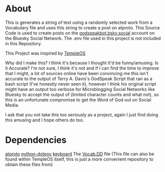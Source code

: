 # About
This is generates a string of text using a randomly selected work from a Vocabulary file and uses this string to create a post on atproto. This Source Code is used to create posts on the [godspeakbot.bsky.social](godspeakbot.bsky.social) account on the Bluesky Social Network.
The .env file used in this project is not included in this Repository.

This Project was inspired by [TempleOS](https://templeos.org/)

Why did I make this? I think it's because I thought it'd be funny/amusing.
Is it Accurate? I'm not sure, I think it's not and if I can find the time to improve that I might, a lot of sources online have been convincing me this isn't accurate to the output of Terry A. Davis's GodSpeak Script that ran as a bash script (I've honestly never seen it), however I think his original script might have an output too verbose for Microblogging Social Networks like Bluesky to accept the output of (limited character counts and what not), so this is an unfortunate compromise to get the Word of God out on Social Media.

I ask that you not take this too seriously as a project, again I just find doing this amusing and I hope others do too.
# Dependencies
[atproto](https://pypi.org/project/atproto/)
[python-dotenv](https://pypi.org/project/python-dotenv/)
[keyboard](https://pypi.org/project/keyboard/)
The [Vocab.DD](https://github.com/cia-foundation/TempleOS/blob/archive/Adam/God/Vocab.DD) file (This file can also be found within TempleOS itself, this is just a more convenient repository to obtain these files from)